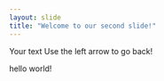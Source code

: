 ```yaml
---
layout: slide
title: "Welcome to our second slide!"
---
```

Your text
Use the left arrow to go back!

hello world!

